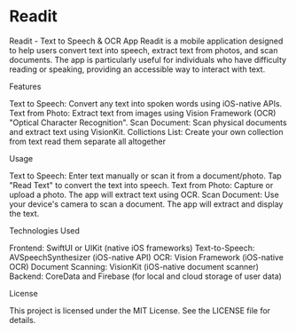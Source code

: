 # Readit

Readit - Text to Speech & OCR App
Readit is a mobile application designed to help users convert text into speech, extract text from photos, and scan documents. The app is particularly useful for individuals who have difficulty reading or speaking, providing an accessible way to interact with text.


Features

Text to Speech: Convert any text into spoken words using iOS-native APIs.
Text from Photo: Extract text from images using Vision Framework (OCR) "Optical Character Recognition".
Scan Document: Scan physical documents and extract text using VisionKit.
Collictions List: Create your own collection from text read them separate all altogether


Usage

Text to Speech:
Enter text manually or scan it from a document/photo.
Tap "Read Text" to convert the text into speech.
Text from Photo:
Capture or upload a photo.
The app will extract text using OCR.
Scan Document:
Use your device's camera to scan a document.
The app will extract and display the text.

Technologies Used

Frontend: SwiftUI or UIKit (native iOS frameworks)
Text-to-Speech: AVSpeechSynthesizer (iOS-native API)
OCR: Vision Framework (iOS-native OCR)
Document Scanning: VisionKit (iOS-native document scanner)
Backend: CoreData and Firebase (for local and cloud storage of user data)




License

This project is licensed under the MIT License. See the LICENSE file for details.
